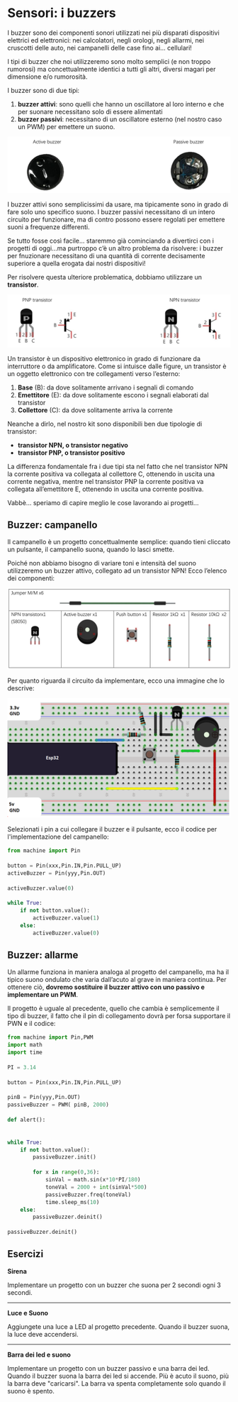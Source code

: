 # Sensori: i buzzers


I buzzer sono dei componenti sonori utilizzati nei più disparati dispositivi elettrici ed elettronici: nei calcolatori, negli orologi, 
negli allarmi, nei cruscotti delle auto, nei campanelli delle case fino ai... cellulari!

I tipi di buzzer che noi utilizzeremo sono molto semplici (e non troppo rumorosi) ma concettualmente identici a tutti gli altri, 
diversi magari per dimensione e/o rumorosità.

I buzzer sono di due tipi:

1. **buzzer attivi**: sono quelli che hanno un oscillatore al loro interno e che per suonare necessitano solo di essere alimentati
2. **buzzer passivi**: necessitano di un oscillatore esterno (nel nostro caso un PWM) per emettere un suono.


![buzzer](images/buzzers_active_vs_passive.png)


I buzzer attivi sono semplicissimi da usare, ma tipicamente sono in grado di fare solo uno specifico suono. I buzzer passivi necessitano di un intero circuito per funzionare, ma di contro possono essere regolati per emettere suoni a frequenze differenti.

Se tutto fosse così facile... staremmo già cominciando a divertirci con i progetti di oggi...ma purtroppo c’è un altro problema da risolvere: 
i buzzer per fnuzionare necessitano di una quantità di corrente decisamente superiore a quella erogata dai nostri dispositivi!

Per risolvere questa ulteriore problematica, dobbiamo utilizzare un **transistor**.


![transistor](images/transistors.png)


Un transistor è un dispositivo elettronico in grado di funzionare da interruttore o da amplificatore. 
Come si intuisce dalle figure, un transistor è un oggetto elettronico con tre collegamenti verso l’esterno:

1. **Base** (B): da dove solitamente arrivano i segnali di comando
2. **Emettitore** (E): da dove solitamente escono i segnali elaborati dal transistor
3. **Collettore** (C): da dove solitamente arriva la corrente

Neanche a dirlo, nel nostro kit sono disponibili ben due tipologie di transistor:

- **transistor NPN, o transistor negativo**
- **transistor PNP, o transistor positivo**

La differenza fondamentale fra i due tipi sta nel fatto che nel transistor NPN la corrente positiva va collegata al collettore C, 
ottenendo in uscita una corrente negativa, mentre nel transistor PNP la corrente positiva va collegata all’emettitore E, 
ottenendo in uscita una corrente positiva.

Vabbè... speriamo di capire meglio le cose lavorando ai progetti...

<!-- ################################################################################# -->
## Buzzer: campanello

Il campanello è un progetto concettualmente semplice: quando tieni cliccato un pulsante, il campanello suona, quando lo lasci smette.

Poiché non abbiamo bisogno di variare toni e intensità del suono utilizzeremo un buzzer attivo, collegato ad un transistor NPN! 
Ecco l’elenco dei componenti:


![Lista dei componenti](projects/buzzer_material.png)


Per quanto riguarda il circuito da implementare, ecco una immagine che lo descrive:


![Campanello, materiale](projects/buzzer_schema.png)


Selezionati i pin a cui collegare il buzzer e il pulsante, ecco il codice per l'implementazione del campanello:


```python
from machine import Pin

button = Pin(xxx,Pin.IN,Pin.PULL_UP)
activeBuzzer = Pin(yyy,Pin.OUT)

activeBuzzer.value(0)

while True:
    if not button.value():
        activeBuzzer.value(1)
    else:
        activeBuzzer.value(0)
```


<!-- ################################################################################# -->
## Buzzer: allarme

Un allarme funziona in maniera analoga al progetto del campanello, ma ha il tipico suono ondulato che varia dall’acuto al grave in maniera continua. 
Per ottenere ciò, **dovremo sostituire il buzzer attivo con uno passivo e implementare un PWM**.


Il progetto è uguale al precedente, quello che cambia è semplicemente il tipo di buzzer, il fatto che il pin di collegamento dovrà
per forsa supportare il PWN e il codice:


```python
from machine import Pin,PWM
import math
import time

PI = 3.14

button = Pin(xxx,Pin.IN,Pin.PULL_UP)

pinB = Pin(yyy,Pin.OUT)
passiveBuzzer = PWM( pinB, 2000)

def alert():

        
while True:
    if not button.value():
        passiveBuzzer.init()
        
        for x in range(0,36):
            sinVal = math.sin(x*10*PI/180)
            toneVal = 2000 + int(sinVal*500)
            passiveBuzzer.freq(toneVal)
            time.sleep_ms(10)   
    else:
        passiveBuzzer.deinit()

passiveBuzzer.deinit()
```




<!-- ################################################################################# -->
## Esercizi


**Sirena**

Implementare un progetto con un buzzer che suona per 2 secondi ogni 3 secondi.

---

**Luce e Suono**

Aggiungete una luce a LED al progetto precedente. Quando il buzzer suona, la luce deve accendersi.

---


**Barra dei led e suono**

Implementare un progetto con un buzzer passivo e una barra dei led. Quando il buzzer suona la barra dei led si accende. 
Più è acuto il suono, più la barra deve "caricarsi". La barra va spenta completamente solo quando il suono è spento.


<br>
<br>
<br>

